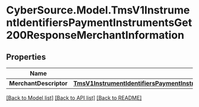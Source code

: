 # CyberSource.Model.TmsV1InstrumentIdentifiersPaymentInstrumentsGet200ResponseMerchantInformation
## Properties

Name | Type | Description | Notes
------------ | ------------- | ------------- | -------------
**MerchantDescriptor** | [**TmsV1InstrumentIdentifiersPaymentInstrumentsGet200ResponseMerchantInformationMerchantDescriptor**](TmsV1InstrumentIdentifiersPaymentInstrumentsGet200ResponseMerchantInformationMerchantDescriptor.md) |  | [optional] 

[[Back to Model list]](../README.md#documentation-for-models) [[Back to API list]](../README.md#documentation-for-api-endpoints) [[Back to README]](../README.md)

